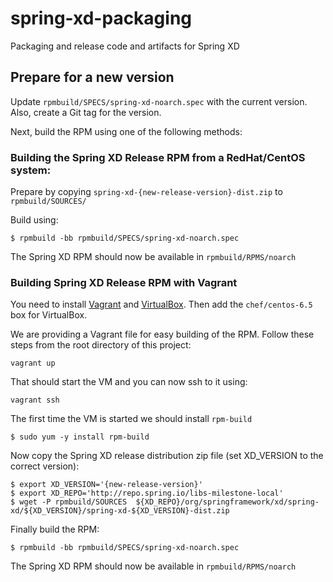 # spring-xd-packaging

Packaging and release code and artifacts for Spring XD

## Prepare for a new version

Update `rpmbuild/SPECS/spring-xd-noarch.spec` with the current version. Also, create a Git tag for the version.

Next, build the RPM using one of the following methods:


### Building the Spring XD Release RPM from a RedHat/CentOS system:

Prepare by copying `spring-xd-{new-release-version}-dist.zip` to `rpmbuild/SOURCES/`

Build using:

    $ rpmbuild -bb rpmbuild/SPECS/spring-xd-noarch.spec

The Spring XD RPM should now be available in `rpmbuild/RPMS/noarch`


### Building Spring XD Release RPM with Vagrant

You need to install [Vagrant](http://docs.vagrantup.com/v2/installation/) and [VirtualBox](https://www.virtualbox.org/wiki/Downloads). Then add the `chef/centos-6.5` box for VirtualBox.

We are providing a Vagrant file for easy building of the RPM. Follow these steps from the root directory of this project:

    vagrant up

That should start the VM and you can now ssh to it using:

    vagrant ssh

The first time the VM is started we should install `rpm-build`

    $ sudo yum -y install rpm-build

Now copy the Spring XD release distribution zip file (set XD_VERSION to the correct version):

    $ export XD_VERSION='{new-release-version}'
    $ export XD_REPO='http://repo.spring.io/libs-milestone-local'
    $ wget -P rpmbuild/SOURCES  ${XD_REPO}/org/springframework/xd/spring-xd/${XD_VERSION}/spring-xd-${XD_VERSION}-dist.zip

Finally build the RPM:

    $ rpmbuild -bb rpmbuild/SPECS/spring-xd-noarch.spec

The Spring XD RPM should now be available in `rpmbuild/RPMS/noarch`
